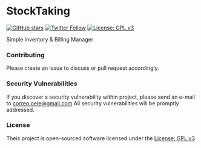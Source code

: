 # StockTaking

[![GitHub stars](https://img.shields.io/github/stars/badges/shields.svg?style=social&label=Star&style=flat-square)](https://github.com/oele-code/stocktaking)
[![Twitter Follow](https://img.shields.io/twitter/follow/espadrine.svg?style=social&label=Follow&style=flat-square)](https://twitter.com/oele_co)
[![License: GPL v3](https://img.shields.io/badge/License-GPL%20v3-blue.svg)](http://www.gnu.org/licenses/gpl-3.0)

Simple inventory & Billing Manager

### Contributing

Please create an issue to discuss or pull request accordingly.

### Security Vulnerabilities

If you discover a security vulnerability within project, please send an e-mail to [correo.oele@gmail.com](mail:correo.oele@gmail.com) All security vulnerabilities will be promptly addressed.

### License

Theis project is open-sourced software licensed under the [License: GPL v3](http://www.gnu.org/licenses/gpl-3.0)